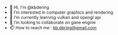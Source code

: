 - 👋 Hi, I’m @kbdering
- 👀 I’m interested in computer graphics and rendering
- 🌱 I’m currently learning vulkan and opengl api
- 💞️ I’m looking to collaborate on gane engine
- 📫 How to reach me : kb.dering@gmail.com

<!---
kbdering/kbdering is a ✨ special ✨ repository because its `README.md` (this file) appears on your GitHub profile.
You can click the Preview link to take a look at your changes.
--->
